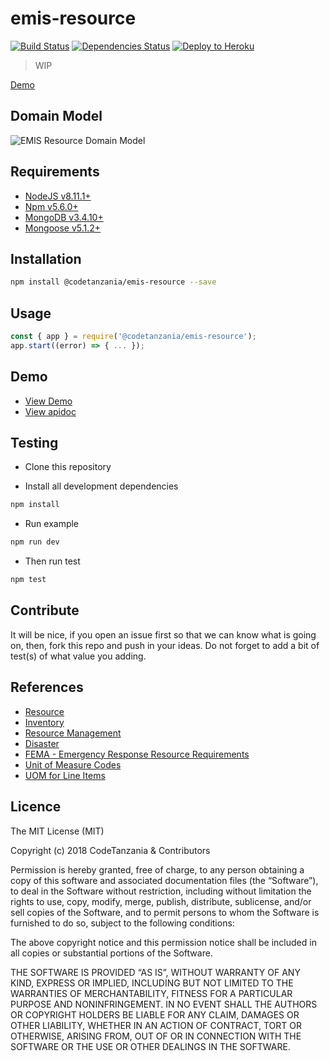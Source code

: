 # emis-resource

[![Build Status](https://travis-ci.org/CodeTanzania/emis-resource.svg?branch=develop)](https://travis-ci.org/CodeTanzania/emis-resource)
[![Dependencies Status](https://david-dm.org/CodeTanzania/emis-resource/status.svg?style=flat-square)](https://david-dm.org/CodeTanzania/emis-resource)
[![Deploy to Heroku](https://www.herokucdn.com/deploy/button.png)](https://heroku.com/deploy?template=https://github.com/CodeTanzania/emis-resource/tree/develop)

> WIP

[Demo](https://emis-resource.herokuapp.com/v1/items)

## Domain Model

![EMIS Resource Domain Model](https://raw.githubusercontent.com/CodeTanzania/emis-resource/develop/specifications/resource.model.png)

## Requirements

- [NodeJS v8.11.1+](https://nodejs.org)
- [Npm v5.6.0+](https://www.npmjs.com/)
- [MongoDB v3.4.10+](https://www.mongodb.com/)
- [Mongoose v5.1.2+](https://github.com/Automattic/mongoose)

## Installation

```sh
npm install @codetanzania/emis-resource --save
```

## Usage

```js
const { app } = require('@codetanzania/emis-resource');
app.start((error) => { ... });
```

## Demo
- [View Demo](https://emis-resource.herokuapp.com/v1/items)
- [View apidoc](https://codetanzania.github.io/emis-resource/)


## Testing

- Clone this repository

- Install all development dependencies

```sh
npm install
```

- Run example

```sh
npm run dev
```

- Then run test

```sh
npm test
```

## Contribute

It will be nice, if you open an issue first so that we can know what is going on, then, fork this repo and push in your ideas. Do not forget to add a bit of test(s) of what value you adding.


## References
- [Resource](https://en.wikipedia.org/wiki/Resource)
- [Inventory](https://en.wikipedia.org/wiki/Inventory)
- [Resource Management](https://en.wikipedia.org/wiki/Resource_management)
- [Disaster](https://en.wikipedia.org/wiki/Disaster)
- [FEMA - Emergency Response Resource Requirements](https://www.fema.gov/media-library/assets/documents/89520)
- [Unit of Measure Codes ](https://www.doa.la.gov/osp/Vendorcenter/docs/unitofmeasurecodes.pdf)
- [UOM for Line Items](https://www.urmc.rochester.edu/purchasing/documents/um.pdf)

## Licence

The MIT License (MIT)

Copyright (c) 2018 CodeTanzania & Contributors

Permission is hereby granted, free of charge, to any person obtaining a copy of this software and associated documentation files (the “Software”), to deal in the Software without restriction, including without limitation the rights to use, copy, modify, merge, publish, distribute, sublicense, and/or sell copies of the Software, and to permit persons to whom the Software is furnished to do so, subject to the following conditions:

The above copyright notice and this permission notice shall be included in all copies or substantial portions of the Software.

THE SOFTWARE IS PROVIDED “AS IS”, WITHOUT WARRANTY OF ANY KIND, EXPRESS OR IMPLIED, INCLUDING BUT NOT LIMITED TO THE WARRANTIES OF MERCHANTABILITY, FITNESS FOR A PARTICULAR PURPOSE AND NONINFRINGEMENT. IN NO EVENT SHALL THE AUTHORS OR COPYRIGHT HOLDERS BE LIABLE FOR ANY CLAIM, DAMAGES OR OTHER LIABILITY, WHETHER IN AN ACTION OF CONTRACT, TORT OR OTHERWISE, ARISING FROM, OUT OF OR IN CONNECTION WITH THE SOFTWARE OR THE USE OR OTHER DEALINGS IN THE SOFTWARE.
